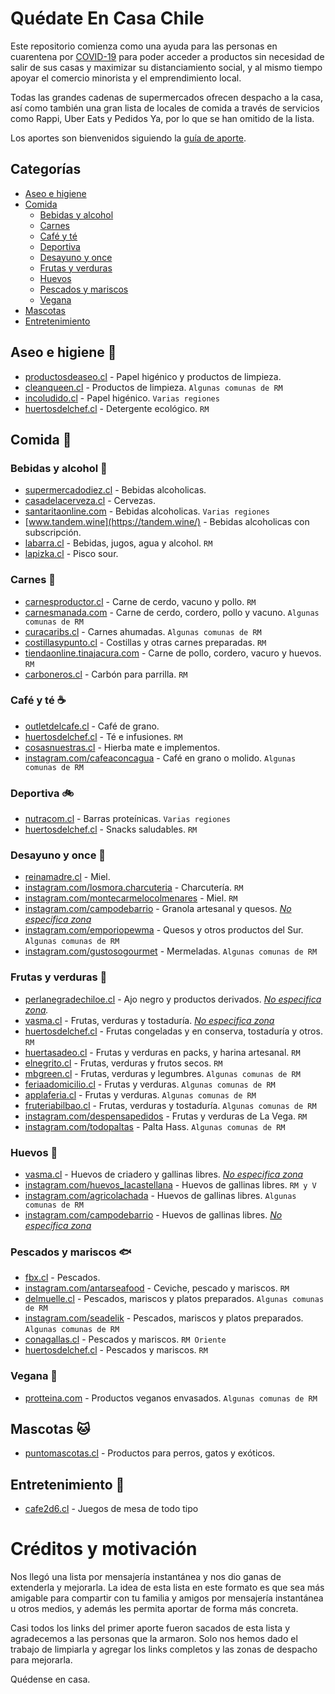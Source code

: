 # Quédate En Casa Chile

Este repositorio comienza como una ayuda para las personas en cuarentena por [COVID-19](https://www.minsal.cl/nuevo-coronavirus-2019-ncov/) para poder acceder a productos sin necesidad de salir de sus casas y maximizar su distanciamiento social, y al mismo tiempo apoyar el comercio minorista y el emprendimiento local.

Todas las grandes cadenas de supermercados ofrecen despacho a la casa, así como también una gran lista de locales de comida a través de servicios como Rappi, Uber Eats y Pedidos Ya, por lo que se han omitido de la lista. 

Los aportes son bienvenidos siguiendo la [guía de aporte](aportando.md).

## Categorías

* [Aseo e higiene](#aseo-e-higiene-)
* [Comida](#comida-)
  * [Bebidas y alcohol](#bebidas-y-alcohol-)
  * [Carnes](#carnes-)
  * [Café y té](#cafe-y-te-)
  * [Deportiva](#deportiva-)
  * [Desayuno y once](#desayuno-y-once-)
  * [Frutas y verduras](#frutas-y-verduras-)
  * [Huevos](#huevos-)
  * [Pescados y mariscos](#pescados-y-mariscos-)
  * [Vegana](#vegana-)
* [Mascotas](#mascotas-)
* [Entretenimiento](#entretenimiento-)

## Aseo e higiene 🧻

* [productosdeaseo.cl](http://www.productosdeaseo.cl) - Papel higénico y productos de limpieza.
* [cleanqueen.cl](http://www.cleanqueen.cl) - Productos de limpieza. `Algunas comunas de RM`
* [incoludido.cl](http://www.incoludido.cl) - Papel higénico. `Varias regiones`
* [huertosdelchef.cl](http://www.huertosdelchef.cl) - Detergente ecológico. `RM`

## Comida 🍲

### Bebidas y alcohol 🍷

* [supermercadodiez.cl](http://www.supermercadodiez.cl) - Bebidas alcoholicas.
* [casadelacerveza.cl](http://www.casadelacerveza.cl) - Cervezas.
* [santaritaonline.com](http://www.santaritaonline.com) - Bebidas alcoholicas. `Varias regiones`
* [www.tandem.wine](https://tandem.wine/) - Bebidas alcoholicas con subscripción.
* [labarra.cl](http://www.labarra.cl) - Bebidas, jugos, agua y alcohol. `RM`
* [lapizka.cl](http://www.lapizka.cl) - Pisco sour.

### Carnes 🥩

* [carnesproductor.cl](http://www.carnesproductor.cl) - Carne de cerdo, vacuno y pollo. `RM`
* [carnesmanada.com](http://www.carnesmanada.com) - Carne de cerdo, cordero, pollo y vacuno. `Algunas comunas de RM`
* [curacaribs.cl](http://www.curacaribs.cl) - Carnes ahumadas. `Algunas comunas de RM`
* [costillasypunto.cl](http://www.costillasypunto.cl) - Costillas y otras carnes preparadas. `RM`
* [tiendaonline.tinajacura.com](http://tiendaonline.tinajacura.com/) - Carne de pollo, cordero, vacuro y huevos. `RM`
* [carboneros.cl](http://www.carboneros.cl) - Carbón para parrilla. `RM`

### Café y té ☕

* [outletdelcafe.cl](http://www.outletdelcafe.cl) - Café de grano.
* [huertosdelchef.cl](http://www.huertosdelchef.cl) - Té e infusiones. `RM`
* [cosasnuestras.cl](https://www.cosasnuestras.cl/) - Hierba mate e implementos.
* [instagram.com/cafeaconcagua](https://www.instagram.com/cafeaconcagua/) - Café en grano o molido. `Algunas comunas de RM`

### Deportiva 🚲

* [nutracom.cl](http://www.nutracom.cl) - Barras proteínicas. `Varias regiones`
* [huertosdelchef.cl](http://www.huertosdelchef.cl) - Snacks saludables. `RM`

### Desayuno y once 🍯

* [reinamadre.cl](http://www.reinamadre.cl) - Miel. 
* [instagram.com/losmora.charcuteria](https://www.instagram.com/losmora.charcuteria) - Charcutería. `RM`
* [instagram.com/montecarmelocolmenares](https://www.instagram.com/montecarmelocolmenares) - Miel. `RM`
* [instagram.com/campodebarrio](https://www.instagram.com/campodebarrio) - Granola artesanal y quesos. *[No especifica zona](aportando.md)*
* [instagram.com/emporiopewma](https://www.instagram.com/emporiopewma) - Quesos y otros productos del Sur. `Algunas comunas de RM`
* [instagram.com/gustosogourmet](https://www.instagram.com/gustosogourmet/) - Mermeladas. `Algunas comunas de RM`

### Frutas y verduras 🥬

* [perlanegradechiloe.cl](http://www.perlanegradechiloe.cl) - Ajo negro y productos derivados. *[No especifica zona](aportando.md).*
* [vasma.cl](http://www.vasma.cl) - Frutas, verduras y tostaduría. *[No especifica zona](aportando.md)*
* [huertosdelchef.cl](http://www.huertosdelchef.cl) - Frutas congeladas y en conserva, tostaduría y otros. `RM`
* [huertasadeo.cl](http://www.huertasadeo.cl) - Frutas y verduras en packs, y harina artesanal. `RM`
* [elnegrito.cl](http://www.elnegrito.cl) - Frutas, verduras y frutos secos. `RM`
* [mbgreen.cl](http://www.mbgreen.cl) - Frutas, verduras y legumbres. `Algunas comunas de RM`
* [feriaadomicilio.cl](http://www.feriaadomicilio.cl) - Frutas y verduras. `Algunas comunas de RM`
* [applaferia.cl](http://www.applaferia.cl) - Frutas y verduras. `Algunas comunas de RM`
* [fruteriabilbao.cl](http://www.fruteriabilbao.cl) - Frutas, verduras y tostaduría. `Algunas comunas de RM`
* [instagram.com/despensapedidos](https://www.instagram.com/despensapedidos) - Frutas y verduras de La Vega. `RM`
* [instagram.com/todopaltas](https://www.instagram.com/todopaltas) - Palta Hass. `Algunas comunas de RM`

### Huevos 🥚

* [vasma.cl](http://www.vasma.cl) - Huevos de criadero y gallinas libres. *[No especifica zona](aportando.md)*
* [instagram.com/huevos_lacastellana](https://www.instagram.com/huevos_lacastellana) - Huevos de gallinas libres. `RM y V`
* [instagram.com/agricolachada](https://www.instagram.com/agricolachada) - Huevos de gallinas libres. `Algunas comunas de RM`
* [instagram.com/campodebarrio](https://www.instagram.com/campodebarrio) - Huevos de gallinas libres. *[No especifica zona](aportando.md)*

### Pescados y mariscos 🐟

* [fbx.cl](http://www.fbx.cl) - Pescados.
* [instagram.com/antarseafood](https://www.instagram.com/antarseafood) - Ceviche, pescado y mariscos. `RM`
* [delmuelle.cl](http://www.delmuelle.cl) - Pescados, mariscos y platos preparados. `Algunas comunas de RM`
* [instagram.com/seadelik](https://www.instagram.com/seadelik) - Pescados, mariscos y platos preparados. `Algunas comunas de RM`
* [conagallas.cl](http://www.conagallas.cl) - Pescados y mariscos. `RM Oriente`
* [huertosdelchef.cl](http://www.huertosdelchef.cl) - Pescados y mariscos. `RM`

### Vegana 🥗

* [protteina.com](http://www.protteina.com) - Productos veganos envasados. `Algunas comunas de RM`


## Mascotas 🐱

* [puntomascotas.cl](http://www.puntomascotas.cl) - Productos para perros, gatos y exóticos.

## Entretenimiento 🎲

* [cafe2d6.cl](https://www.cafe2d6.cl/) - Juegos de mesa de todo tipo

# Créditos y motivación

Nos llegó una lista por mensajería instantánea y nos dio ganas de extenderla y mejorarla. La idea de esta lista en este formato es que sea más amigable para compartir con tu familia y amigos por mensajería instantánea u otros medios, y además les permita aportar de forma más concreta.

Casi todos los links del primer aporte fueron sacados de esta lista y agradecemos a las personas que la armaron. Solo nos hemos dado el trabajo de limpiarla y agregar los links completos y las zonas de despacho para mejorarla.

Quédense en casa.
